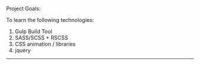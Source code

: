 Project Goals:

To learn the following technologies:
1. Gulp Build Tool
3. SASS/SCSS + RSCSS
4. CSS animation / libraries
5. jquery

---
